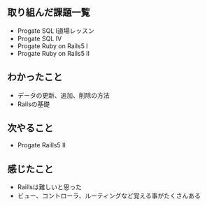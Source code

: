 ## 取り組んだ課題一覧
- Progate SQL Ⅰ道場レッスン
- Progate SQL Ⅳ
- Progate Ruby on Rails5 Ⅰ
- Progate Ruby on Rails5 Ⅱ  

## わかったこと
- データの更新、追加、削除の方法
- Railsの基礎

## 次やること
- Progate Raills5 Ⅱ

## 感じたこと
- Raillsは難しいと思った
- ビュー、コントローラ、ルーティングなど覚える事がたくさんある

  
